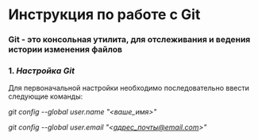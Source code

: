 # Инструкция по работе с Git

### **Git** - это консольная утилита, для отслеживания и ведения истории изменения файлов

###  1. __*Настройка Git*__

Для первоначальной настройки необходимо последовательно ввести следующие команды: 

*git config --global user.name "<ваше_имя>"*

*git config --global user.email "<адрес_почты@email.com>"*

